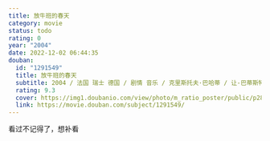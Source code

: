 ```yaml
---
title: 放牛班的春天
category: movie
status: todo
rating: 0
year: "2004"
date: 2022-12-02 06:44:35
douban:
  id: "1291549"
  title: 放牛班的春天
  subtitle: 2004 / 法国 瑞士 德国 / 剧情 音乐 / 克里斯托夫·巴哈蒂 / 让-巴蒂斯特·莫尼耶 热拉尔·朱尼奥
  rating: 9.3
  cover: https://img1.doubanio.com/view/photo/m_ratio_poster/public/p2884280708.jpg
  link: https://movie.douban.com/subject/1291549/
---
```


看过不记得了，想补看
